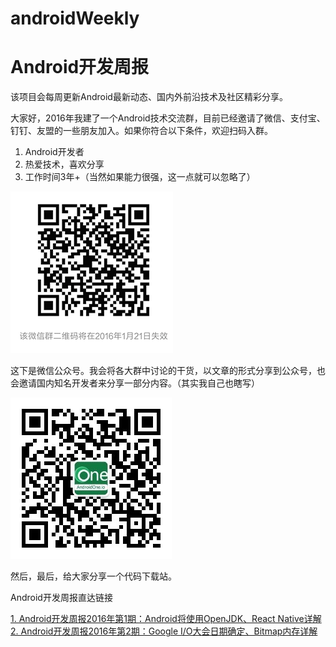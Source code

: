 # androidWeekly
# Android开发周报
该项目会每周更新Android最新动态、国内外前沿技术及社区精彩分享。

大家好，2016年我建了一个Android技术交流群，目前已经邀请了微信、支付宝、钉钉、友盟的一些朋友加入。如果你符合以下条件，欢迎扫码入群。

1. Android开发者
1. 热爱技术，喜欢分享
2. 工作时间3年+（当然如果能力很强，这一点就可以忽略了）

![image](https://github.com/AndroidOne-io/androidWeekly/raw/master/images/group.png)



这下是微信公众号。我会将各大群中讨论的干货，以文章的形式分享到公众号，也会邀请国内知名开发者来分享一部分内容。（其实我自己也瞎写）

 ![image](https://github.com/AndroidOne-io/androidWeekly/raw/master/images/qrcode.jpg)


然后，最后，给大家分享一个代码下载站。


Android开发周报直达链接

[1. Android开发周报2016年第1期：Android将使用OpenJDK、React Native详解](https://github.com/AndroidOne-io/androidWeekly/blob/master/2016年第1期.md)
[2. Android开发周报2016年第2期：Google I/O大会日期确定、Bitmap内存详解](https://github.com/AndroidOne-io/androidWeekly/blob/master/2016年第2期.md)